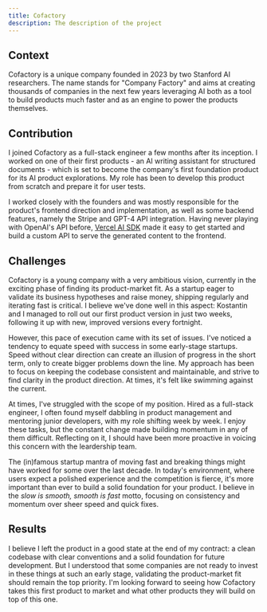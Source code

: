 ```yaml
---
title: Cofactory
description: The description of the project
---
```


## Context

Cofactory is a unique company founded in 2023 by two Stanford AI researchers. The name stands for "Company Factory" and aims at creating thousands of companies in the next few years leveraging AI both as a tool to build products much faster and as an engine to power the products themselves.

## Contribution

I joined Cofactory as a full-stack engineer a few months after its inception. I worked on one of their first products - an AI writing assistant for structured documents - which is set to become the company's first foundation product for its AI product explorations. My role has been to develop this product from scratch and prepare it for user tests.

I worked closely with the founders and was mostly responsible for the product's frontend direction and implementation, as well as some backend features, namely the Stripe and GPT-4 API integration. Having never playing with OpenAI's API before, [Vercel AI SDK](https://sdk.vercel.ai/docs) made it easy to get started and build a custom API to serve the generated content to the frontend.

## Challenges

Cofactory is a young company with a very ambitious vision, currently in the exciting phase of finding its product-market fit. As a startup eager to validate its business hypotheses and raise money, shipping regularly and iterating fast is critical. I believe we've done well in this aspect: Kostantin and I managed to roll out our first product version in just two weeks, following it up with new, improved versions every fortnight.

However, this pace of execution came with its set of issues. I've noticed a tendency to equate speed with success in some early-stage startups. Speed without clear direction can create an illusion of progress in the short term, only to create bigger problems down the line. My approach has been to focus on keeping the codebase consistent and maintainable, and strive to find clarity in the product direction. At times, it's felt like swimming against the current.

At times, I've struggled with the scope of my position. Hired as a full-stack engineer, I often found myself dabbling in product management and mentoring junior developers, with my role shifting week by week. I enjoy these tasks, but the constant change made building momentum in any of them difficult. Reflecting on it, I should have been more proactive in voicing this concern with the leardership team.

The (in)famous startup mantra of moving fast and breaking things might have worked for some over the last decade. In today's environment, where users expect a polished experience and the competition is fierce, it's more important than ever to build a solid foundation for your product. I believe in the _slow is smooth, smooth is fast_ motto, focusing on consistency and momentum over sheer speed and quick fixes.

## Results

I believe I left the product in a good state at the end of my contract: a clean codebase with clear conventions and a solid foundation for future development. But I understood that some companies are not ready to invest in these things at such an early stage, validating the product-market fit should remain the top priority. I'm looking forward to seeing how Cofactory takes this first product to market and what other products they will build on top of this one.

<!-- Keeping the codebase clean and maintainable, maintaining simplicity and focus on the product, can become significantly more challenging when speed is the name of the game. -->

